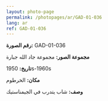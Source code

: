 ```yaml
---
layout: photo-page
permalink: /photopages/ar/GAD-01-036
lang: ar
ref: GAD-01-036
---
```


**رقم الصورة:** GAD-01-036

**مجموعة الصور:** مجموعة جاد الله جبارة

**تاريخ:** 1950s-1960s

**مكان:** الخرطوم

**وصف:** شاب يتدرب في الجيمناستيك

